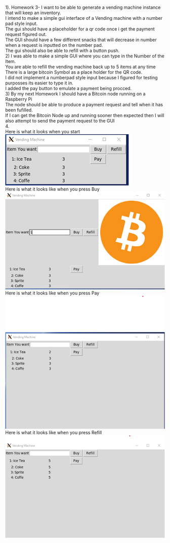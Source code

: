 1). Homework 3- I want to be able to generate a vending machine instance that will keep an inventory.  
I intend to make a simple gui interface of a Vending machine with a number pad style input.  
The gui should have a placeholder for a qr code once i get the payment request figured out.   
The GUI should have a few different snacks that will decrease in number when a request is inputted on the number pad.  
The gui should also be able to refill with a button push.  
2) I was able to make a simple GUI where you can type in the Number of the Item.  
You are able to refill the vending machine back up to 5 items at any time  
There is a large bitcoin Symbol as a place holder for the QR code.  
I did not implement a numberpad style input because I figured for testing purposses its easier to type it in.  
I added the pay button to emulate a payment being procced.  
3)  By my next Homework I should have a Bitcoin node running on a Raspberry Pi  
The node should be able to produce a payment request and tell when it has been fufilled.   
If I can get the Bitcoin Node up and running sooner then expected then I will also attempt to send the payment request to the GUI  
4.  
Here is what it looks when you start  
![Starting](Screenshots/starting.png)  
Here is what it looks like when you press Buy  
![Buying](Screenshots/Buy.png)    
Here is what it looks like when you press Pay  
![Paying](Screenshots/Pay.png)   
Here is what it looks like when you press Refill    
![Refill](Screenshots/Refill.png)   


